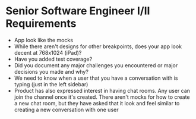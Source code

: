 # Senior Software Engineer I/II Requirements

- App look like the mocks
- While there aren't designs for other breakpoints, does your app look decent at 768x1024 (iPad)?
- Have you added test coverage?
- Did you document any major challenges you encountered or major decisions you made and why?
- We need to know when a user that you have a conversation with is typing (just in the left sidebar)
- Product has also expressed interest in having chat rooms. Any user can join the channel once it's created. There aren't mocks for how to create a new chat room, but they have asked that it look and feel similar to creating a new conversation with one user
